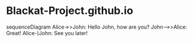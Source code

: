 # Blackat-Project.github.io

sequenceDiagram
Alice->>John: Hello John, how are you?
John-->>Alice: Great!
Alice-)John: See you later!
